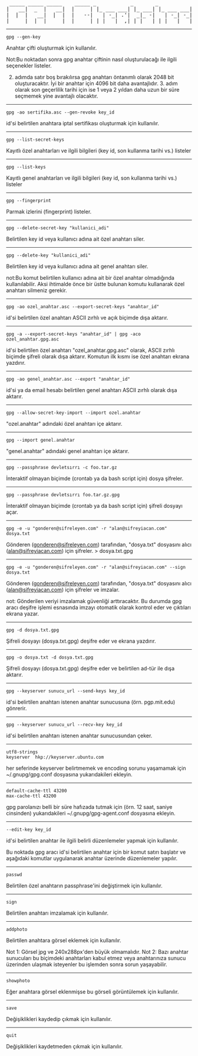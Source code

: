 <pre>
 _____ _____ _____    _____ _           _       _           _   
|   __|  _  |   __|  |     | |_ ___ ___| |_ ___| |_ ___ ___| |_ 
|  |  |   __|  |  |  |   --|   | -_| .'|  _|_ -|   | -_| -_|  _|
|_____|__|  |_____|  |_____|_|_|___|__,|_| |___|_|_|___|___|_|  
</pre>

----

```gpg --gen-key```

Anahtar çifti oluşturmak için kullanılır.

Not:Bu noktadan sonra gpg anahtar çiftinin nasıl oluşturulacağı ile ilgili 
seçenekler listeler.

2. adımda satır boş bırakılırsa gpg anahtarı öntanımlı olarak 2048 bit oluşturacaktır.
İyi bir anahtar için 4096 bit daha avantajlıdır. 3. adım olarak son geçerlilik tarihi için ise
1 veya 2 yıldan daha uzun bir süre seçmemek yine avantajlı olacaktır.

----

```gpg -ao sertifika.asc --gen-revoke key_id```

id'si belirtilen anahtara iptal sertifikası oluşturmak için kullanılır.

----

```gpg --list-secret-keys```

Kayıtlı özel anahtarları ve ilgili bilgileri (key id, son kullanma tarihi vs.) listeler

----

```gpg --list-keys```

Kayıtlı genel anahtarları ve ilgili bilgileri (key id, son kullanma tarihi vs.) listeler

----

```gpg --fingerprint```

Parmak izlerini (fingerprint) listeler. 

----

```gpg --delete-secret-key "kullanici_adi"```

Belirtilen key id veya kullanıcı adına ait özel anahtarı siler.

----

```gpg --delete-key "kullanici_adi"```

Belirtilen key id veya kullanıcı adına ait genel anahtarı siler.

not:Bu komut belirtilen kullanıcı adına ait bir özel anahtar olmadığında kullanılabilir.
Aksi ihtimalde önce bir üstte bulunan komutu kullanarak özel anahtarı silmeniz gerekir.

----

```gpg -ao ozel_anahtar.asc --export-secret-keys "anahtar_id"```

id'si belirtilen özel anahtarı ASCII zırhlı ve açık biçimde dışa aktarır.

----

```gpg -a --export-secret-keys "anahtar_id" | gpg -aco ozel_anahtar.gpg.asc```

id'si belirtilen özel anahtarı "ozel_anahtar.gpg.asc" olarak, ASCII zırhlı
biçimde şifreli olarak dışa aktarır. Komutun ilk kısmı ise özel anahtarı ekrana yazdırır.

----

```gpg -ao genel_anahtar.asc --export "anahtar_id"```

id'si ya da email hesabı belirtilen genel anahtarı ASCII zırhlı olarak dışa aktarır.

----

```gpg --allow-secret-key-import --import ozel.anahtar```

"ozel.anahtar" adındaki özel anahtarı içe aktarır.

----

```gpg --import genel.anahtar```

"genel.anahtar" adındaki genel anahtarı içe aktarır.

----
```gpg --passphrase devletsırrı -c foo.tar.gz```

İnteraktif olmayan biçimde (crontab ya da bash script için) dosya şifreler.

----

```gpg --passphrase devletsırrı foo.tar.gz.gpg```

İnteraktif olmayan biçimde (crontab ya da bash script için) şifreli dosyayı açar. 

----

```gpg -e -u "gonderen@sifreleyen.com" -r "alan@sifreyiacan.com" dosya.txt```

Gönderen (gonderen@sifreleyen.com) tarafından, "dosya.txt" dosyasını 
alıcı (alan@sifreyiacan.com) için şifreler. > dosya.txt.gpg
 
----

```gpg -e -u "gonderen@sifreleyen.com" -r "alan@sifreyiacan.com" --sign dosya.txt```

Gönderen (gonderen@sifreleyen.com) tarafından, "dosya.txt" dosyasını 
alıcı (alan@sifreyiacan.com) için şifreler ve imzalar. 

not: Gönderilen veriyi imzalamak güvenliği arttıracaktır. Bu durumda gpg aracı 
deşifre işlemi esnasında imzayı otomatik olarak kontrol eder ve çıktıları ekrana yazar.   

----

```gpg -d dosya.txt.gpg```

Şifreli dosyayı (dosya.txt.gpg) deşifre eder ve 
ekrana yazdırır.

----

```gpg -o dosya.txt -d dosya.txt.gpg```

Şifreli dosyayı (dosya.txt.gpg) deşifre eder ve
belirtilen ad-tür ile dışa aktarır.

----

```gpg --keyserver sunucu_url --send-keys key_id```

id'si belirtilen anahtarı istenen anahtar sunucusuna (örn. pgp.mit.edu) gönrerir.

----

```gpg --keyserver sunucu_url --recv-key key_id```

id'si belirtilen anahtarı istenen anahtar sunucusundan çeker. 

----

``` 
utf8-strings
keyserver  hkp://keyserver.ubuntu.com
```

her seferinde keyserver belirtmemek ve encoding sorunu yaşamamak için ~/.gnupg/gpg.conf dosyasına yukarıdakileri ekleyin.

----
```
default-cache-ttl 43200
max-cache-ttl 43200
```

gpg parolanızı belli bir süre hafızada tutmak için (örn. 12 saat, saniye cinsinden) yukarıdakileri ~/.gnupg/gpg-agent.conf dosyasına ekleyin.

----

```--edit-key key_id```

id'si belirtilen anahtar ile ilgili belirli düzenlemeler yapmak için kullanılır.

Bu noktada gpg aracı id'si belirtilen anahtar için bir komut satırı başlatır ve aşağıdaki
komutlar uygulanarak anahtar üzerinde düzenlemeler yapılır.

----

```
passwd
```
Belirtilen özel anahtarın passphrase'ini değiştirmek için kullanılır.

----
```
sign 
```
Belirtilen anahtarı imzalamak için kullanılır.

----
```addphoto ```

Belirtilen anahtara görsel eklemek için kullanılır.

Not 1: Görsel jpg ve 240x288px'den büyük olmamalıdır. 
Not 2: Bazı anahtar sunucuları bu biçimdeki anahtarları kabul etmez veya
anahtarınıza sunucu üzerinden ulaşmak isteyenler bu işlemden sonra sorun yaşayabilir.

----

``` showphoto ```

Eğer anahtara görsel eklenmişse bu görseli görüntülemek için kullanılır.

----

``` save ```

Değişiklikleri kaydedip çıkmak için kullanılır.

----

``` quit ```

Değişiklikleri kaydetmeden çıkmak için kullanılır.
